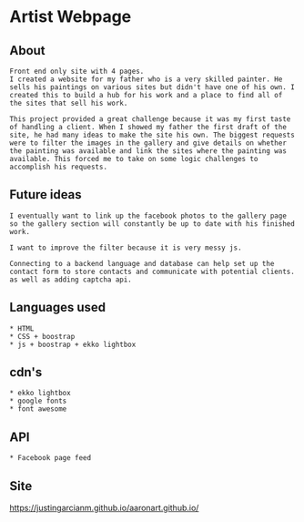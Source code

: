 # Artist Webpage

## About
    Front end only site with 4 pages.
    I created a website for my father who is a very skilled painter. He sells his paintings on various sites but didn't have one of his own. I created this to build a hub for his work and a place to find all of the sites that sell his work.

    This project provided a great challenge because it was my first taste of handling a client. When I showed my father the first draft of the site, he had many ideas to make the site his own. The biggest requests were to filter the images in the gallery and give details on whether the painting was available and link the sites where the painting was available. This forced me to take on some logic challenges to accomplish his requests.

## Future ideas
    I eventually want to link up the facebook photos to the gallery page so the gallery section will constantly be up to date with his finished work.

    I want to improve the filter because it is very messy js.

    Connecting to a backend language and database can help set up the contact form to store contacts and communicate with potential clients. as well as adding captcha api.

## Languages used
    * HTML
    * CSS + boostrap
    * js + boostrap + ekko lightbox

## cdn's
    * ekko lightbox
    * google fonts
    * font awesome

## API
    * Facebook page feed

## Site
https://justingarcianm.github.io/aaronart.github.io/